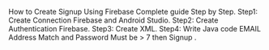 How to Create Signup Using Firebase Complete guide Step by Step.
Step1: Create Connection Firebase and Android Studio.
Step2: Create Authentication Firebase.
Step3: Create XML.
Step4: Write Java code EMAIL Address Match and Password Must be > 7 then Signup .
